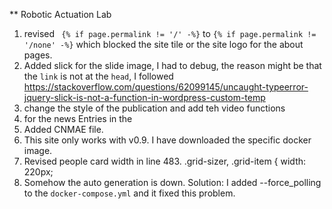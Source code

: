 ** Robotic Actuation Lab

1. revised ` {% if page.permalink != '/' -%}` to `{% if page.permalink != '/none' -%}` which blocked the site tile or the site logo for the about pages. 
1. Added slick for the slide image, I had to debug, the reason might be that the `link` is not at the `head`, I followed https://stackoverflow.com/questions/62099145/uncaught-typeerror-jquery-slick-is-not-a-function-in-wordpress-custom-temp
3. change the style of the publication and add teh video functions
4. for the news Entries in the 
5. Added CNMAE file. 
6. This site only works with v0.9. I have downloaded the specific docker image. 
7. Revised people card width in line 483.  .grid-sizer, .grid-item { width: 220px;
8. Somehow the auto generation is down. Solution: I added --force_polling to the `docker-compose.yml` and it fixed this problem. 


